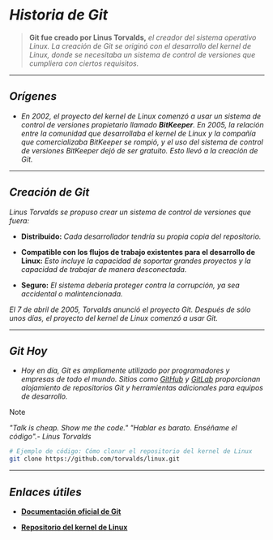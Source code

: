 <!-- Autor: Daniel Benjamin Perez Morales -->
<!-- GitHub: https://github.com/DanielBenjaminPerezMoralesDev13 -->
<!-- GitLab: https://gitlab.com/DanielBenjaminPerezMoralesDev13 -->
<!-- Correo electrónico: danielperezdev@proton.me -->

# **_Historia de Git_**

> **Git fue creado por Linus Torvalds,** _el creador del sistema operativo Linux. La creación de Git se originó con el desarrollo del kernel de Linux, donde se necesitaba un sistema de control de versiones que cumpliera con ciertos requisitos._

---

## _**Orígenes**_

- _En 2002, el proyecto del kernel de Linux comenzó a usar un sistema de control de versiones propietario llamado **BitKeeper**. En 2005, la relación entre la comunidad que desarrollaba el kernel de Linux y la compañía que comercializaba BitKeeper se rompió, y el uso del sistema de control de versiones BitKeeper dejó de ser gratuito. Esto llevó a la creación de Git._

---

## _**Creación de Git**_

_Linus Torvalds se propuso crear un sistema de control de versiones que fuera:_

- **Distribuido:** _Cada desarrollador tendría su propia copia del repositorio._

- **Compatible con los flujos de trabajo existentes para el desarrollo de Linux:** _Esto incluye la capacidad de soportar grandes proyectos y la capacidad de trabajar de manera desconectada._

- **Seguro:** _El sistema debería proteger contra la corrupción, ya sea accidental o malintencionada._

_El 7 de abril de 2005, Torvalds anunció el proyecto Git. Después de sólo unos días, el proyecto del kernel de Linux comenzó a usar Git._

---

## _**Git Hoy**_

- _Hoy en día, Git es ampliamente utilizado por programadores y empresas de todo el mundo. Sitios como [GitHub](https://github.com/) y [GitLab](https://about.gitlab.com/) proporcionan alojamiento de repositorios Git y herramientas adicionales para equipos de desarrollo._

> [!NOTE]
> _"Talk is cheap. Show me the code." "Hablar es barato. Enséñame el código".- _Linus Torvalds__

```bash
# Ejemplo de código: Cómo clonar el repositorio del kernel de Linux
git clone https://github.com/torvalds/linux.git
```

---

## _**Enlaces útiles**_

- [**Documentación oficial de Git**](https://git-scm.com/doc "https://git-scm.com/doc")

- [**Repositorio del kernel de Linux**](https://github.com/torvalds/linux "https://github.com/torvalds/linux")
